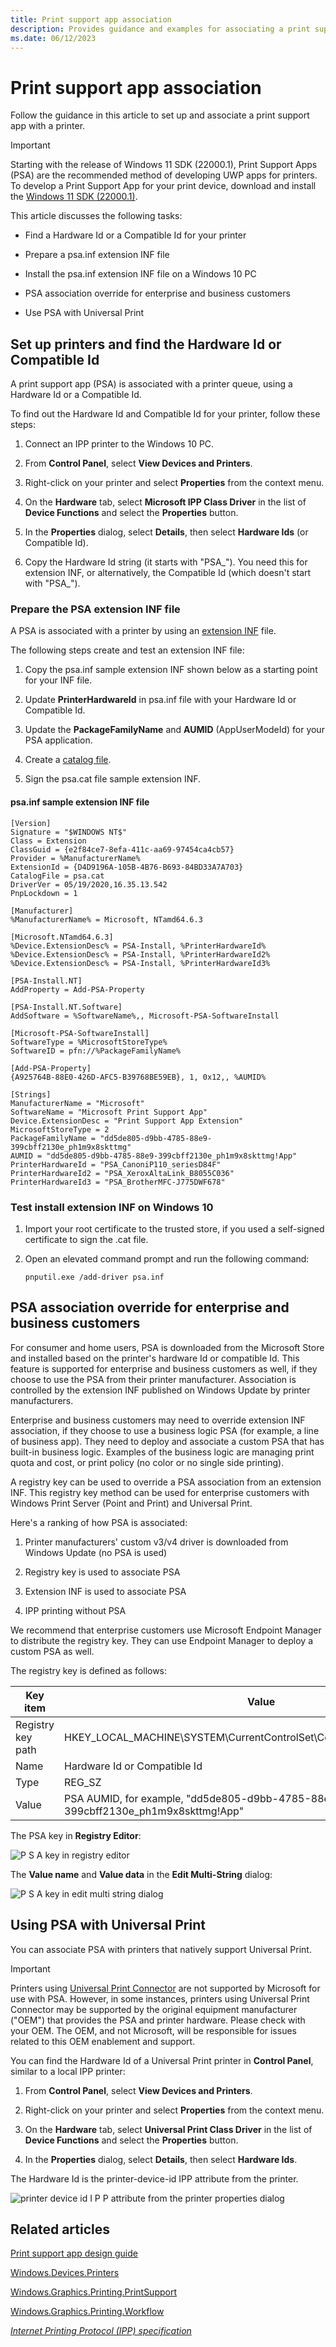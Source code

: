 ```yaml
---
title: Print support app association
description: Provides guidance and examples for associating a print support app with a printer.
ms.date: 06/12/2023
---
```


# Print support app association

Follow the guidance in this article to set up and associate a print support app with a printer.

> [!IMPORTANT]
> Starting with the release of Windows 11 SDK (22000.1), Print Support Apps (PSA) are the recommended method of developing UWP apps for printers. To develop a Print Support App for your print device, download and install the [Windows 11 SDK (22000.1)](https://go.microsoft.com/fwlink/?linkid=2166460).

This article discusses the following tasks:

- Find a Hardware Id or a Compatible Id for your printer

- Prepare a psa.inf extension INF file

- Install the psa.inf extension INF file on a Windows 10 PC

- PSA association override for enterprise and business customers

- Use PSA with Universal Print

## Set up printers and find the Hardware Id or Compatible Id

A print support app (PSA) is associated with a printer queue, using a Hardware Id or a Compatible Id.

To find out the Hardware Id and Compatible Id for your printer, follow these steps:

1. Connect an IPP printer to the Windows 10 PC.

1. From **Control Panel**, select **View Devices and Printers**.

1. Right-click on your printer and select **Properties** from the context menu.

1. On the **Hardware** tab, select **Microsoft IPP Class Driver** in the list of **Device Functions** and select the **Properties** button.

1. In the **Properties** dialog, select **Details**, then select **Hardware Ids** (or Compatible Id).

1. Copy the Hardware Id string (it starts with "PSA\_"). You need this for extension INF, or alternatively, the Compatible Id (which doesn't start with "PSA\_").

### Prepare the PSA extension INF file

A PSA is associated with a printer by using an [extension INF](../install/using-an-extension-inf-file.md) file.

The following steps create and test an extension INF file:

1. Copy the psa.inf sample extension INF shown below as a starting point for your INF file.

1. Update **PrinterHardwareId** in psa.inf file with your Hardware Id or Compatible Id.

1. Update the **PackageFamilyName** and **AUMID** (AppUserModeId) for your PSA application.

1. Create a [catalog file](../devtest/inf2cat.md).

1. Sign the psa.cat file sample extension INF.

#### psa.inf sample extension INF file

```inf
[Version]
Signature = "$WINDOWS NT$"
Class = Extension
ClassGuid = {e2f84ce7-8efa-411c-aa69-97454ca4cb57}
Provider = %ManufacturerName%
ExtensionId = {D4D9196A-105B-4B76-B693-84BD33A7A703}
CatalogFile = psa.cat
DriverVer = 05/19/2020,16.35.13.542
PnpLockdown = 1

[Manufacturer]
%ManufacturerName% = Microsoft, NTamd64.6.3

[Microsoft.NTamd64.6.3]
%Device.ExtensionDesc% = PSA-Install, %PrinterHardwareId%
%Device.ExtensionDesc% = PSA-Install, %PrinterHardwareId2%
%Device.ExtensionDesc% = PSA-Install, %PrinterHardwareId3%

[PSA-Install.NT]
AddProperty = Add-PSA-Property

[PSA-Install.NT.Software]
AddSoftware = %SoftwareName%,, Microsoft-PSA-SoftwareInstall

[Microsoft-PSA-SoftwareInstall]
SoftwareType = %MicrosoftStoreType%
SoftwareID = pfn://%PackageFamilyName%

[Add-PSA-Property]
{A925764B-88E0-426D-AFC5-B39768BE59EB}, 1, 0x12,, %AUMID%

[Strings]
ManufacturerName = "Microsoft"
SoftwareName = "Microsoft Print Support App"
Device.ExtensionDesc = "Print Support App Extension"
MicrosoftStoreType = 2
PackageFamilyName = "dd5de805-d9bb-4785-88e9-399cbff2130e_ph1m9x8skttmg"
AUMID = "dd5de805-d9bb-4785-88e9-399cbff2130e_ph1m9x8skttmg!App"
PrinterHardwareId = "PSA_CanoniP110_seriesD84F"
PrinterHardwareId2 = "PSA_XeroxAltaLink_B8055C036"
PrinterHardwareId3 = "PSA_BrotherMFC-J775DWF678"
```

### Test install extension INF on Windows 10

1. Import your root certificate to the trusted store, if you used a self-signed certificate to sign the .cat file.

1. Open an elevated command prompt and run the following command:

    ```console
    pnputil.exe /add-driver psa.inf
    ```

## PSA association override for enterprise and business customers

For consumer and home users, PSA is downloaded from the Microsoft Store and installed based on the printer's hardware Id or compatible Id. This feature is supported for enterprise and business customers as well, if they choose to use the PSA from their printer manufacturer. Association is controlled by the extension INF published on Windows Update by printer manufacturers.

Enterprise and business customers may need to override extension INF association, if they choose to use a business logic PSA (for example, a line of business app). They need to deploy and associate a custom PSA that has built-in business logic. Examples of the business logic are managing print quota and cost, or print policy (no color or no single side printing).

A registry key can be used to override a PSA association from an extension INF. This registry key method can be used for enterprise customers with Windows Print Server (Point and Print) and Universal Print.

Here's a ranking of how PSA is associated:

1. Printer manufacturers' custom v3/v4 driver is downloaded from Windows Update (no PSA is used)

1. Registry key is used to associate PSA

1. Extension INF is used to associate PSA

1. IPP printing without PSA

We recommend that enterprise customers use Microsoft Endpoint Manager to distribute the registry key. They can use Endpoint Manager to deploy a custom PSA as well.

The registry key is defined as follows:

| Key item | Value |
|--|--|
| Registry key path | HKEY_LOCAL_MACHINE\SYSTEM\CurrentControlSet\Control\Print\PSA\Association |
| Name | Hardware Id or Compatible Id |
| Type | REG_SZ |
| Value | PSA AUMID, for example, "dd5de805-d9bb-4785-88e9-399cbff2130e_ph1m9x8skttmg!App" |

The PSA key in **Registry Editor**:

![P S A key in registry editor](images/psa-association-1.png)

The **Value name** and **Value data** in the **Edit Multi-String** dialog:

![P S A key in edit multi string dialog](images/psa-association-2.png)

## Using PSA with Universal Print

You can associate PSA with printers that natively support Universal Print.

> [!IMPORTANT]
> Printers using [Universal Print Connector](/universal-print/fundamentals/universal-print-connector-overview#:~:text=The%20Universal%20Print%20connector%20is%20a%20component%20that,use%20a%20connector.%20Connect%20printers%20to%20Universal%20Print) are not supported by Microsoft for use with PSA. However, in some instances, printers using Universal Print Connector may be supported by the original equipment manufacturer ("OEM") that provides the PSA and printer hardware.  Please check with your OEM.  The OEM, and not Microsoft, will be responsible for issues related to this OEM enablement and support.

You can find the Hardware Id of a Universal Print printer in **Control Panel**, similar to a local IPP printer:

1. From **Control Panel**, select **View Devices and Printers**.

1. Right-click on your printer and select **Properties** from the context menu.

1. On the **Hardware** tab, select **Universal Print Class Driver** in the list of **Device Functions** and select the **Properties** button.

1. In the **Properties** dialog, select **Details**, then select **Hardware Ids**.

The Hardware Id is the printer-device-id IPP attribute from the printer.

![printer device id I P P attribute from the printer properties dialog](images/psa-association-3.png)

## Related articles

[Print support app design guide](./print-support-app-design-guide.md)

[Windows.Devices.Printers](/uwp/api/windows.devices.printers?view=winrt-insider&preserve-view=true)

[Windows.Graphics.Printing.PrintSupport](/uwp/api/windows.graphics.printing.printsupport?view=winrt-insider&preserve-view=true)

[Windows.Graphics.Printing.Workflow](/uwp/api/windows.graphics.printing.workflow?view=winrt-insider&preserve-view=true)

[*Internet Printing Protocol (IPP) specification*](https://tools.ietf.org/html/rfc8011)
